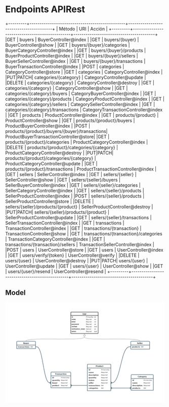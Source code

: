 # Endpoints APIRest


+---------+-----------------------------------------------+----------------------------------------+
| Método  | URI                                           | Acción                                 |
+---------+-----------------------------------------------+----------------------------------------+
|GET      | buyers                                        | BuyerController@index                  |
|GET      | buyers/{buyer}                                | BuyerController@show                   |
|GET      | buyers/{buyer}/categories                     | BuyerCategoryController@index          |
|GET      | buyers/{buyer}/products                       | BuyerProductController@index           |
|GET      | buyers/{buyer}/sellers                        | BuyerSellerController@index            |
|GET      | buyers/{buyer}/transactions                   | BuyerTransactionController@index       |
|POST     | categories                                    | CategoryController@store               |
|GET      | categories                                    | CategoryController@index               |
|PUT|PATCH| categories/{category}                         | CategoryController@update              |
|DELETE   | categories/{category}                         | CategoryController@destroy             |
|GET      | categories/{category}                         | CategoryController@show                |
|GET      | categories/{category}/buyers                  | CategoryBuyerController@index          |
|GET      | categories/{category}/products                | CategoryProductController@index        |
|GET      | categories/{category}/sellers                 | CategorySellerController@index         |
|GET      | categories/{category}/transactions            | CategoryTransactionController@index    |
|GET      | products                                      | ProductController@index                |
|GET      | products/{product}                            | ProductController@show                 |
|GET      | products/{product}/buyers                     | ProductBuyerController@index           |
|POST     | products/{product}/buyers/{buyer}/transactions| ProductBuyerTransactionController@store|
|GET      | products/{product}/categories                 | ProductCategoryController@index        |
|DELETE   | products/{product}/categories/{category}      | ProductCategoryController@destroy      |
|PUT|PATCH| products/{product}/categories/{category}      | ProductCategoryController@update       |
|GET      | products/{product}/transactions               | ProductTransactionController@index     |
|GET      | sellers                                       | SellerController@index                 |
|GET      | sellers/{seller}                              | SellerController@show                  |
|GET      | sellers/{seller}/buyers                       | SellerBuyerController@index            |
|GET      | sellers/{seller}/categories                   | SellerCategoryController@index         |
|GET      | sellers/{seller}/products                     | SellerProductController@index          |
|POST     | sellers/{seller}/products                     | SellerProductController@store          |
|DELETE   | sellers/{seller}/products/{product}           | SellerProductController@destroy        |
|PUT|PATCH| sellers/{seller}/products/{product}           | SellerProductController@update         |
|GET      | sellers/{seller}/transactions                 | SellerTransactionController@index      |
|GET      | transactions                                  | TransactionController@index            |
|GET      | transactions/{transaction}                    | TransactionController@show             |
|GET      | transactions/{transaction}/categories         | TransactionCategoryController@index    |
|GET      | transactions/{transaction}/sellers            | TransactionSellerController@index      |
|POST     | users                                         | UserController@store                   |
|GET      | users                                         | UserController@index                   |
|GET      | users/verify/{token}                          | UserController@verify                  |
|DELETE   | users/{user}                                  | UserController@destroy                 |
|PUT|PATCH| users/{user}                                  | UserController@update                  |
|GET      | users/{user}                                  | UserController@show                    |
|GET      | users/{user}/resend                           | UserController@resend                  |
+---------+-----------------------------------------------+----------------------------------------+	

## Model

![Alt Text](https://github.com/Gatop/laravel-c1-apirestful/blob/master/doc/DOC-Purchase-Sale-System.png)